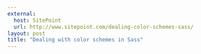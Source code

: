 ```yaml
---
external: 
  host: SitePoint
  url: http://www.sitepoint.com/dealing-color-schemes-sass/
layout: post
title: "Dealing with color schemes in Sass"
---
```

